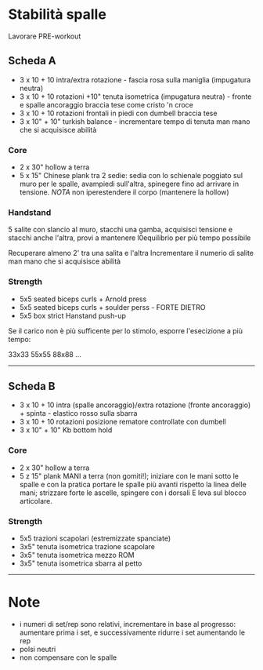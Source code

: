 # Stabilità spalle

Lavorare PRE-workout

## Scheda A

 * 3 x 10 + 10 intra/extra rotazione - fascia rosa sulla maniglia  (impugatura neutra)
 * 3 x 10 + 10 rotazioni +10" tenuta isometrica (impugatura neutra) - fronte e spalle ancoraggio braccia tese come cristo 'n croce
 * 3 x 10 + 10 rotazioni frontali in piedi con dumbell braccia tese
 * 3 x 10" + 10" turkish balance - incrementare tempo di tenuta man mano che si acquisisce abilità

### Core

 * 2 x 30" hollow a terra
 * 5 x 15" Chinese plank tra 2 sedie: sedia con lo schienale poggiato sul muro per le spalle, avampiedi sull'altra, spinegere fino ad arrivare in tensione. _NOTA_ non iperestendere il corpo (mantenere la hollow)

### Handstand

5 salite con slancio al muro, stacchi una gamba, acquisisci tensione e stacchi anche l'altra, provi a mantenere l0equilibrio per più tempo possibile

Recuperare almeno 2' tra una salita e l'altra
Incrementare il numerio di salite man mano che si acquisisce abilità

### Strength

 * 5x5 seated biceps curls + Arnold press
 * 5x5 seated biceps curls + soulder perss - FORTE DIETRO
 * 5x5 box strict Hanstand push-up

Se il carico non è più sufficente per lo stimolo, esporre l'esecizione a più tempo:

33x33
55x55
88x88
...

---

## Scheda B

 * 3 x 10 + 10 intra (spalle ancoraggio)/extra rotazione  (fronte ancoraggio) + spinta - elastico rosso sulla sbarra
 * 3 x 10 + 10 rotazioni posizione rematore controllate con dumbell
 * 3 x 10" + 10" Kb bottom hold

### Core

 * 2 x 30" hollow a terra
 * 5 z 15" plank MANI a terra (non gomiti!); iniziare con le mani sotto le spalle e con la pratica portare le spalle più avanti rispetto la linea delle mani; strizzare forte le ascelle, spingere con i dorsali E leva sul blocco articolare.

### Strength

 * 5x5 trazioni scapolari (estremizzate spanciate)
 * 3x5" tenuta isometrica trazione scapolare
 * 3x5" tenuta isometrica mezzo ROM
 * 3x5" tenuta isometrica sbarra al petto

---

# Note

 * i numeri di set/rep sono relativi, incrementare in base al progresso: aumentare prima i set, e successivamente ridurre i set aumentando le rep
 * polsi neutri
 * non compensare con le spalle
 
